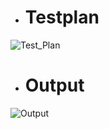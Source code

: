 * # Testplan
![Test_Plan](https://user-images.githubusercontent.com/79264869/153271689-929d00b8-a3af-49a1-bae1-9e51c43b5688.jpg)

* # Output
![Output](https://user-images.githubusercontent.com/79264869/153273192-bf6c6df1-32bc-4205-acbe-bd6aa20efde4.png)
